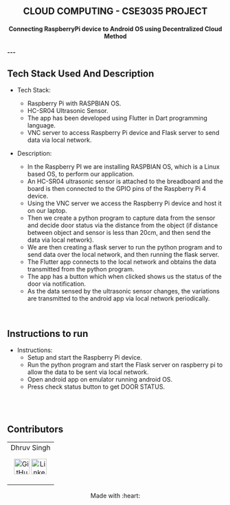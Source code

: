 <p align="center">
	<h2 align="center"> CLOUD COMPUTING - CSE3035 PROJECT </h2>
	<h4 align="center"> Connecting RaspberryPi device to Android OS using Decentralized Cloud Method <h4>
</p>
---

## Tech Stack Used And Description

* Tech Stack:
	- Raspberry Pi with RASPBIAN OS.
	- HC-SR04 Ultrasonic Sensor.
	- The app has been developed using Flutter in Dart programming language.
	- VNC server to access Raspberry Pi device and Flask server to send data via local network.
	
* Description:
	- In the Raspberry PI we are installing RASPBIAN OS, which is a Linux based OS, to perform our application. 
	- An HC-SR04 ultrasonic sensor is attached to the breadboard and the board is then connected to the GPIO pins of the Raspberry Pi 4 device.
	- Using the VNC server we access the Raspberry Pi device and host it on our laptop. 
	- Then we create a python program to capture data from the sensor and decide door status via the distance from the object (if distance between object and sensor is less 	   than 20cm, and then send the data via local network). 
	- We are then creating a flask server to run the python program and to send data over the local network, and then running the flask server. 
	- The Flutter app connects to the local network and obtains the data transmitted from the python program.
	- The app has a button which when clicked shows us the status of the door via notification. 
	- As the data sensed by the ultrasonic sensor changes, the variations are transmitted to the android app via local network periodically.

<br>

## Instructions to run

* Instructions:
	- Setup and start the Raspberry Pi device.
	- Run the python program and start the Flask server on raspberry pi to allow the data to be sent via local network.
	- Open android app on emulator running android OS.
	- Press check status button to get DOOR STATUS.
	
<br>
<br>

## Contributors
<div align = "center">
<table>
<tr align="center">

<td>
Dhruv Singh
<p align="center">
<a href = "https://github.com/Dhruv0607"><img src = "http://www.iconninja.com/files/241/825/211/round-collaboration-social-github-code-circle-network-icon.svg" width="36" height = "36" alt="GitHub"/></a>
<a href = "https://www.linkedin.com/in/dhruv-singh-657755205/">
<img src = "http://www.iconninja.com/files/863/607/751/network-linkedin-social-connection-circular-circle-media-icon.svg" width="36" height="36" alt="LinkedIn"/>
</a>
</p>
</td>

</tr>
  </table>
<div>

<p align="center">
	Made with :heart:
</p>

